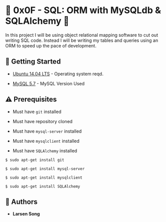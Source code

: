 # :shell: 0x0F - SQL: ORM with MySQLdb & SQLAlchemy :shell:


In this project I will be using object relational mapping software to cut out writing SQL code. Instead I will be writing my tables and queries using an ORM to speed up the pace of development.

## :running: Getting Started

* [Ubuntu 14.04 LTS](http://releases.ubuntu.com/14.04/) - Operating system reqd.

* [MySQL 5.7](http://dev.mysql.com/get/mysql-apt-config_0.6.0-1_all.deb) - MySQL Version Used

## :warning: Prerequisites

* Must have `git` installed

* Must have repository cloned

* Must have `mysql-server` installed

* Must have `mysqlclient` installed

* Must have `SQLAlchemy` installed

```
$ sudo apt-get install git
```

```
$ sudo apt-get install mysql-server
```

```
$ sudo apt-get install mysqlclient
```

```
$ sudo apt-get install SQLAlchemy
```

## :blue_book: Authors
* **Larsen Song**

